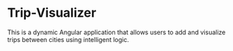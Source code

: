 # Trip-Visualizer
This is a dynamic Angular application that allows users to add and visualize trips between cities using intelligent logic.
